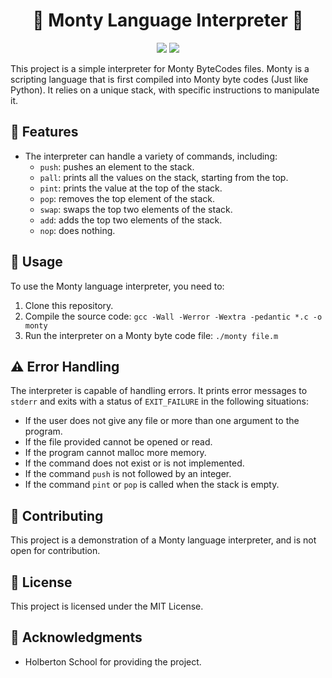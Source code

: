 <h1 align="center">🚀 Monty Language Interpreter 🚀</h1>

<p align="center">
  <img src="https://img.shields.io/badge/Made%20with-C-1f425f.svg">
  <img src="https://img.shields.io/badge/license-MIT-blue.svg">
</p>

This project is a simple interpreter for Monty ByteCodes files. Monty is a scripting language that is first compiled into Monty byte codes (Just like Python). It relies on a unique stack, with specific instructions to manipulate it.

## 🎯 Features

- The interpreter can handle a variety of commands, including:
  - `push`: pushes an element to the stack.
  - `pall`: prints all the values on the stack, starting from the top.
  - `pint`: prints the value at the top of the stack.
  - `pop`: removes the top element of the stack.
  - `swap`: swaps the top two elements of the stack.
  - `add`: adds the top two elements of the stack.
  - `nop`: does nothing.

## 🚀 Usage

To use the Monty language interpreter, you need to:
1. Clone this repository.
2. Compile the source code: `gcc -Wall -Werror -Wextra -pedantic *.c -o monty`
3. Run the interpreter on a Monty byte code file: `./monty file.m`

## ⚠️ Error Handling

The interpreter is capable of handling errors. It prints error messages to `stderr` and exits with a status of `EXIT_FAILURE` in the following situations:
- If the user does not give any file or more than one argument to the program.
- If the file provided cannot be opened or read.
- If the program cannot malloc more memory.
- If the command does not exist or is not implemented.
- If the command `push` is not followed by an integer.
- If the command `pint` or `pop` is called when the stack is empty.

## 🤝 Contributing

This project is a demonstration of a Monty language interpreter, and is not open for contribution.

## 📜 License

This project is licensed under the MIT License.

## 🎉 Acknowledgments

- Holberton School for providing the project.
